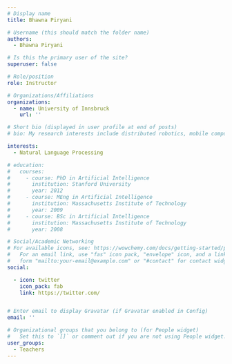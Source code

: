 ```yaml
---
# Display name
title: Bhawna Piryani

# Username (this should match the folder name)
authors:
  - Bhawna Piryani

# Is this the primary user of the site?
superuser: false

# Role/position
role: Instructor

# Organizations/Affiliations
organizations:
  - name: University of Innsbruck
    url: ''

# Short bio (displayed in user profile at end of posts)
# bio: My research interests include distributed robotics, mobile computing and programmable matter.

interests:
  - Natural Language Processing

# education:
#   courses:
#     - course: PhD in Artificial Intelligence
#       institution: Stanford University
#       year: 2012
#     - course: MEng in Artificial Intelligence
#       institution: Massachusetts Institute of Technology
#       year: 2009
#     - course: BSc in Artificial Intelligence
#       institution: Massachusetts Institute of Technology
#       year: 2008

# Social/Academic Networking
# For available icons, see: https://wowchemy.com/docs/getting-started/page-builder/#icons
#   For an email link, use "fas" icon pack, "envelope" icon, and a link in the
#   form "mailto:your-email@example.com" or "#contact" for contact widget.
social:

  - icon: twitter
    icon_pack: fab
    link: https://twitter.com/


# Enter email to display Gravatar (if Gravatar enabled in Config)
email: ''

# Organizational groups that you belong to (for People widget)
#   Set this to `[]` or comment out if you are not using People widget.
user_groups:
  - Teachers
--- 
```

